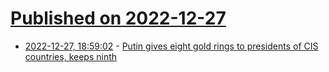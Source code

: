 # [Published on 2022-12-27](index.md)

* [2022-12-27, 18:59:02](https://news.ycombinator.com/item?id=34152329) - [Putin gives eight gold rings to presidents of CIS countries, keeps ninth](https://theins.ru/en/news/258195/)
